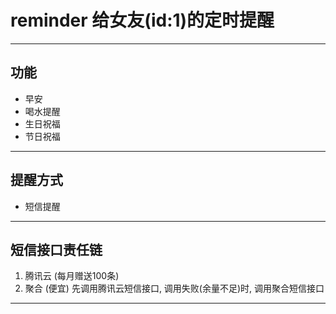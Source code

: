 # reminder 给女友(id:1)的定时提醒 
---
## 功能
* 早安 
* 喝水提醒 
* 生日祝福
* 节日祝福 
--- 
## 提醒方式
* 短信提醒
---
## 短信接口责任链
1. 腾讯云 (每月赠送100条)
2. 聚合 (便宜) 
先调用腾讯云短信接口, 调用失败(余量不足)时, 调用聚合短信接口
---
